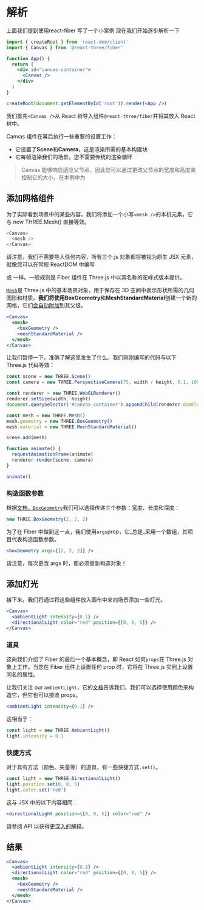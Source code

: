 # 解析

上面我们提到使用react-fiber 写了一个小案例
现在我们开始逐步解析一下
```jsx
import { createRoot } from 'react-dom/client'
import { Canvas } from '@react-three/fiber'

function App() {
  return (
    <div id="canvas-container">
      <Canvas />
    </div>
  )
}

createRoot(document.getElementById('root')).render(<App />)
```

我们首先`<Canvas />`从 React 树导入组件`@react-three/fiber`并将其放入 React 树中。

Canvas 组件在幕后执行一些重要的设置工作：

- 它设置了**Scene**和**Camera**，这是渲染所需的基本构建块
- 它每帧渲染我们的场景，您不需要传统的渲染循环

> Canvas 能够响应适应父节点，因此您可以通过更改父节点的宽度和高度来控制它的大小，在本例中为 

## 添加网格组件

为了实际看到场景中的某些内容，我们将添加一个小写`<mesh />`的本机元素，它与 new THREE.Mesh() 直接等效。

```js
<Canvas>
  <mesh />
</Canvas>
```

请注意，我们不需要导入任何内容，所有三个.js 对象都将被视为原生 JSX 元素，就像您可以在常规 ReactDOM 中编写 <div /> 或 <span /> 一样。一般规则是 Fiber 组件在 Three.js 中以其名称的驼峰式版本提供。

[`Mesh`](https://threejs.org/docs/#api/en/objects/Mesh)是 Three.js 中的基本场景对象，用于保存在 3D 空间中表示形状所需的几何图形和材质。**我们将使用BoxGeometry**和**MeshStandardMaterial**创建一个新的网格，它们[会自动附加](https://docs.pmnd.rs/react-three-fiber/api/objects#attach)到其父级。

```jsx
<Canvas>
  <mesh>
    <boxGeometry />
    <meshStandardMaterial />
  </mesh>
</Canvas>
```

让我们暂停一下，准确了解这里发生了什么。我们刚刚编写的代码与以下 Three.js 代码等效：

```jsx
const scene = new THREE.Scene()
const camera = new THREE.PerspectiveCamera(75, width / height, 0.1, 1000)

const renderer = new THREE.WebGLRenderer()
renderer.setSize(width, height)
document.querySelector('#canvas-container').appendChild(renderer.domElement)

const mesh = new THREE.Mesh()
mesh.geometry = new THREE.BoxGeometry()
mesh.material = new THREE.MeshStandardMaterial()

scene.add(mesh)

function animate() {
  requestAnimationFrame(animate)
  renderer.render(scene, camera)
}

animate()
```

### 构造函数参数

根据[文档，`BoxGeometry`](https://threejs.org/docs/#api/en/geometries/BoxGeometry)我们可以选择传递三个参数：宽度、长度和深度：

```js
new THREE.BoxGeometry(2, 2, 2)
```

为了在 Fiber 中做到这一点，我们使用`args`prop，它_总是_采用一个数组，其项目代表构造函数参数。

```jsx
<boxGeometry args={[2, 2, 2]} />
```

请注意，每次更改 args 时，都必须重新构造对象！

## 添加灯光

接下来，我们将通过将这些组件放入画布中来向场景添加一些灯光。

```jsx
<Canvas>
  <ambientLight intensity={0.1} />
  <directionalLight color="red" position={[0, 0, 5]} />
</Canvas>
```

### 道具

这向我们介绍了 Fiber 的最后一个基本概念，即 React 如何`props`在 Three.js 对象上工作。当您在 Fiber 组件上设置任何 prop 时，它将在 Three.js 实例上设置同名的属性。

让我们关注 our `ambientLight`，它的[文档](https://threejs.org/docs/#api/en/lights/AmbientLight)告诉我们，我们可以选择使用颜色来构造它，但它也可以接收 props。

```jsx
<ambientLight intensity={0.1} />
```

这相当于：

```jsx
const light = new THREE.AmbientLight()
light.intensity = 0.1
```


### 快捷方式
对于具有方法（颜色、矢量等）的道具，有一些快捷方式`.set()`。

```jsx
const light = new THREE.DirectionalLight()
light.position.set(0, 0, 5)
light.color.set('red')
```

这与 JSX 中的以下内容相同：

```jsx
<directionalLight position={[0, 0, 5]} color="red" />
```

请参阅 API 以获得[更深入的解释](https://docs.pmnd.rs/react-three-fiber/api/objects)。

## 结果

```jsx
<Canvas>
  <ambientLight intensity={0.1} />
  <directionalLight color="red" position={[0, 0, 5]} />
  <mesh>
    <boxGeometry />
    <meshStandardMaterial />
  </mesh>
</Canvas>
```